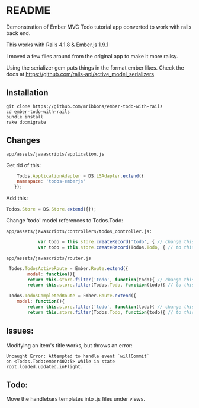 README
======
Demonstration of Ember MVC Todo tutorial app converted to work with rails back end.

This works with Rails 4.1.8 & Ember.js 1.9.1

I moved a few files around from the original app to make it more railsy.

Using the serializer gem puts things in the format ember likes.
Check the docs at https://github.com/rails-api/active_model_serializers

Installation
------------

```shell
git clone https://github.com/mribbons/ember-todo-with-rails
cd ember-todo-with-rails
bundle install
rake db:migrate
```

Changes
-------

```shell
app/assets/javascripts/application.js
```

Get rid of this:

```javascript
    Todos.ApplicationAdapter = DS.LSAdapter.extend({
   	namespace: 'todos-emberjs'
   });
```

Add this:

```javascript
Todos.Store = DS.Store.extend({});
```

Change 'todo' model references to Todos.Todo:

```shell
app/assets/javascripts/controllers/todos_controller.js:
```

```javascript
			var todo = this.store.createRecord('todo', { // change this
			var todo = this.store.createRecord(Todos.Todo, { // to this
```

```shell
app/assets/javascripts/router.js
```

```javascript
 Todos.TodosActiveRoute = Ember.Route.extend({
    	model: function(){
   		return this.store.filter('todo', function(todo){ // change this
   		return this.store.filter(Todos.Todo, function(todo){ // to this

 Todos.TodosCompletedRoute = Ember.Route.extend({
 	model: function(){
		return this.store.filter('todo', function(todo){ // change this
		return this.store.filter(Todos.Todo, function(todo){ // to this
```

Issues:
-------
Modifying an item's title works, but throws an error:

```shell
Uncaught Error: Attempted to handle event `willCommit`
on <Todos.Todo:ember402:5> while in state root.loaded.updated.inFlight.
```

Todo:
-----
Move the handlebars templates into .js files under views.